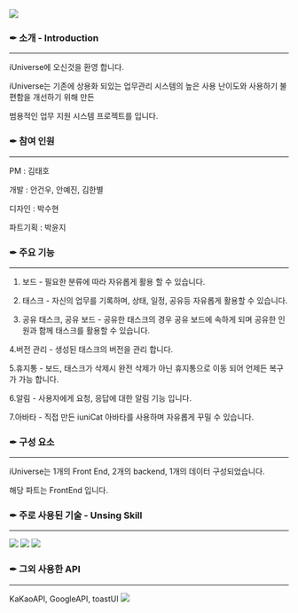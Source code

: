 <img src="https://capsule-render.vercel.app/api?type=waving&color=1120ff&height=150&section=header&text=iUniverse&fontColor=ffffff" />

### ✒ 소개 - Introduction
---
iUniverse에 오신것을 환영 합니다.

iUniverse는 기존에 상용화 되있는 업무관리 시스템의 높은 사용 난이도와 사용하기 불편함을 개선하기 위해 만든 

범용적인 업무 지원 시스템 프로젝트를 입니다.

### ✒ 참여 인원 
---
PM : 김태호

개발 : 안건우, 안예진, 김한별

디자인 : 박수현

파트기획 : 박윤지

### ✒ 주요 기능
---
1. 보드 - 필요한 분류에 따라 자유롭게 활용 할 수 있습니다.

2. 태스크 - 자신의 업무를 기록하며, 상태, 일정, 공유등 자유롭게 활용할 수 있습니다.

3. 공유 태스크, 공유 보드 - 공유한 태스크의 경우 공유 보드에 속하게 되며 공유한 인원과 함께 태스크를 활용할 수 있습니다.

4.버전 관리 - 생성된 태스크의 버전을 관리 합니다.

5.휴지통 - 보드, 태스크가 삭제시 완전 삭제가 아닌 휴지통으로 이동 되어 언제든 복구가 가능 합니다.

6.알림 - 사용자에게 요청, 응답에 대한 알림 기능 입니다.

7.아바타 - 직접 만든 iuniCat 아바타를 사용하며 자유롭게 꾸밀 수 있습니다.


### ✒ 구성 요소
---
iUniverse는 1개의 Front End, 2개의 backend, 1개의 데이터 구성되었습니다.

해당 파트는 FrontEnd 입니다.

### ✒ 주로 사용된 기술 - Unsing Skill
---
<div>
    <img src="https://img.shields.io/badge/Next.js-000?logo=nextdotjs&logoColor=fff&style=for-the-badge"/>
  <img src="https://img.shields.io/badge/TypeScript-007ACC?style=for-the-badge&logo=typescript&logoColor=white"/>
  <img src="https://img.shields.io/badge/HTML5-E34F26?style=for-the-badge&logo=html5&logoColor=white"/>   
</div>
 

### ✒ 그외 사용한 API
---
KaKaoAPI, GoogleAPI, toastUI
<img src="https://capsule-render.vercel.app/api?type=waving&color=1120ff&height=150&section=footer" />
